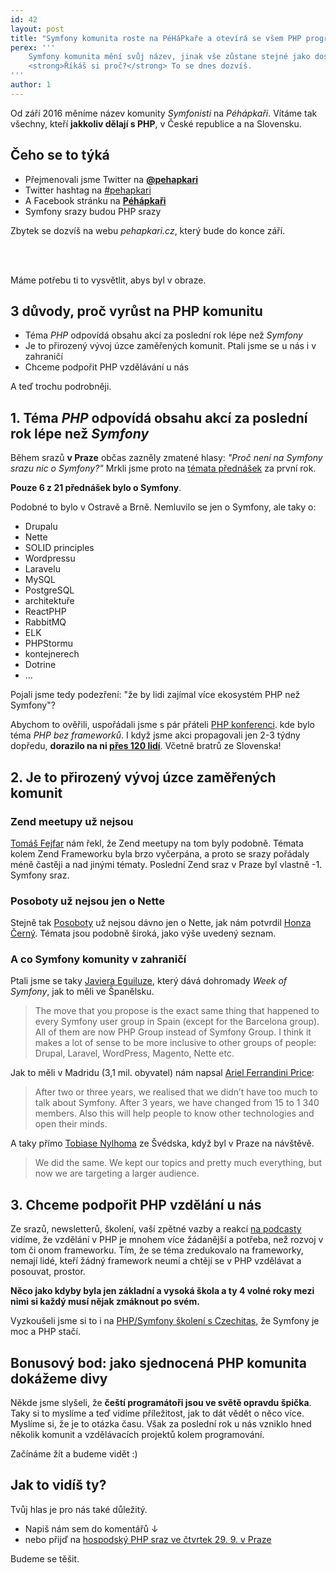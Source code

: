 ```yaml
---
id: 42
layout: post
title: "Symfony komunita roste na PéHáPkaře a otevírá se všem PHP programátorům"
perex: '''
    Symfony komunita mění svůj název, jinak vše zůstane stejné jako dosud.
    <strong>Říkáš si proč?</strong> To se dnes dozvíš. 
'''
author: 1
---
```


Od září 2016 měníme název komunity *Symfonisti* na *Péhápkaři*.
Vítáme tak všechny, kteří **jakkoliv dělají s PHP**, v České republice a na Slovensku.

## Čeho se to týká

- Přejmenovali jsme Twitter na **[@pehapkari](http://twitter.com/pehapkari)**
- Twitter hashtag na [#pehapkari](http://twitter.com/#pehapkari)
- A Facebook stránku na **[Péhápkaři](https://www.facebook.com/pehapkari)**
- Symfony srazy budou PHP srazy

Zbytek se dozvíš na webu *pehapkari.cz*, který bude do konce září.

<br>
<br>

Máme potřebu ti to vysvětlit, abys byl v obraze.

## 3 důvody, proč vyrůst na PHP komunitu

- Téma *PHP* odpovídá obsahu akcí za poslední rok lépe než *Symfony*
- Je to přirozený vývoj úzce zaměřených komunit. Ptali jsme se u nás i v zahraničí
- Chceme podpořit PHP vzdělávání u nás

A teď trochu podrobněji.


## 1. Téma *PHP* odpovídá obsahu akcí za poslední rok lépe než *Symfony*

Během srazů **v Praze** občas zazněly zmatené hlasy: *"Proč není na Symfony srazu nic o Symfony?"* Mrkli jsme proto na [témata přednášek](https://www.youtube.com/channel/UCTBgI1P8xIn2pp2BBHbv5mg/videos) za první rok.

**Pouze 6 z 21 přednášek bylo o Symfony**.

Podobné to bylo v Ostravě a Brně. Nemluvilo se jen o Symfony, ale taky o:
  
- Drupalu
- Nette
- SOLID principles
- Wordpressu
- Laravelu
- MySQL
- PostgreSQL
- architektuře
- ReactPHP
- RabbitMQ
- ELK
- PHPStormu
- kontejnerech
- Dotrine
- ...

Pojali jsme tedy podezření: "že by lidi zajímal více ekosystém PHP než Symfony"?

Abychom to ověřili, uspořádali jsme s pár přáteli [PHP konferenci](http://phpprague.cz).
kde bylo téma *PHP bez frameworků*. I když jsme akci propagovali jen 2-3 týdny dopředu, **dorazilo na ni [přes 120 lidí](http://srazy.info/PHPPrague/6496)**.
Včetně bratrů ze Slovenska!


## 2. Je to přirozený vývoj úzce zaměřených komunit

### Zend meetupy už nejsou

[Tomáš Fejfar](https://twitter.com/tomasfejfar) nám řekl, že Zend meetupy na tom byly podobně.
Témata kolem Zend Frameworku byla brzo vyčerpána, a proto se srazy pořádaly méně častěji a nad jinými tématy. Poslední Zend sraz v Praze byl vlastně -1. Symfony sraz.

### Posoboty už nejsou jen o Nette

Stejně tak [Posoboty](https://www.posobota.cz/) už nejsou dávno jen o Nette, jak nám potvrdil [Honza Černý](https://twitter.com/iamchemix).
Témata jsou podobně široká, jako výše uvedený seznam.

### A co Symfony komunity v zahraničí

Ptali jsme se taky [Javiera Eguiluze](https://twitter.com/javiereguiluz), který dává dohromady *Week of Symfony*, jak to měli ve Španělsku.

> The move that you propose is the exact same thing that happened to every Symfony user group in Spain (except for the Barcelona group). All of them are now PHP Group instead of Symfony Group. I think it makes a lot of sense to be more inclusive to other groups of people: Drupal, Laravel, WordPress, Magento, Nette etc.​

Jak to měli v Madridu (3,1 mil. obyvatel) nám napsal [Ariel Ferrandini Price](https://twitter.com/aferrandini): 
> After two or three years, we realised that we didn’t have too much to talk about Symfony.
> After 3 years, we have changed from 15 to 1 340 members.
> Also this will help people to know other technologies and open their minds.

A taky přímo [Tobiase Nylhoma](https://twitter.com/tobiasnyholm) ze Švédska, když byl v Praze na návštěvě.  

> We did the same. We kept our topics and pretty much everything, but now we are targeting a larger audience. 


## 3. Chceme podpořit PHP vzdělání u nás

Ze srazů, newsletterů, školení, vaší zpětné vazby a reakcí [na podcasty](http://nejenophp.cz/) vidíme, že vzdělání v PHP je mnohem více žádanější a potřeba, než rozvoj v tom či onom frameworku. Tím, že se téma zredukovalo na frameworky, nemají lidé, kteří žádný framework neumí a chtějí se v PHP vzdělávat a posouvat, prostor.

**Něco jako kdyby byla jen základní a vysoká škola a ty 4 volné roky mezi nimi si každý musí nějak zmáknout po svém.**

Vyzkoušeli jsme si to i na [PHP/Symfony školení s Czechitas](https://www.facebook.com/events/129438077476969/), že Symfony je moc a PHP stačí. 


## Bonusový bod: jako sjednocená PHP komunita dokážeme divy 

Někde jsme slyšeli, že **čeští programátoři jsou ve světě opravdu špička**. Taky si to myslíme a teď vidíme příležitost, 
jak to dát vědět o něco více. Myslíme si, že je to otázka času. Však za poslední rok u nás vzniklo hned několik komunit a vzdělávacích projektů kolem programování.

Začínáme žít a budeme vidět :)


## Jak to vidíš ty?

Tvůj hlas je pro nás také důležitý. 

- Napiš nám sem do komentářů ↓ 
- nebo přijď na [hospodský PHP sraz ve čtvrtek 29. 9. v Praze](https://www.facebook.com/events/759606430848460/)

Budeme se těšit.


